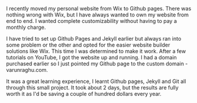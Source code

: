 I recently moved my personal website from Wix to Github pages. There was nothing wrong with Wix, but I have always wanted to own my website from end to end. I wanted complete customizability without having to pay a monthly charge.

I have tried to set up Github Pages and Jekyll earlier but always ran into some problem or the other and opted for the easier website builder solutions like Wix. This time I was determined to make it work. After a few tutorials on YouTube, I got the website up and running. I had a domain purchased earlier so I just pointed my Github page to the custom domain - varunraghu.com. 

It was a great learning experience, I learnt Github pages, Jekyll and Git all through this small project. It took about 2 days, but the results are fully worth it as I'd be saving a couple of hundred dollars every year. 
